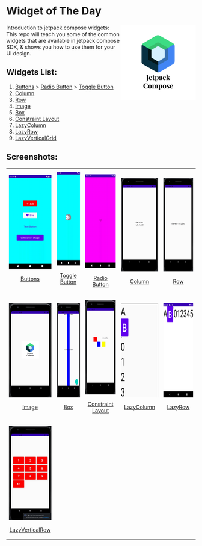 # Widget of The Day

<img align="right" src="app/src/assets/thumbnail.png" height="200"></img>
Introduction to jetpack compose widgets: This repo will teach you some of the common widgets that are available in jetpack compose SDK, & shows you how to use them for your UI design.<br>
## Widgets List:

1. [Buttons](app/src/main/java/com/example/composewidgets/widgets/buttons/Buttons.kt) > [Radio Button](app/src/main/java/com/example/composewidgets/widgets/buttons/RadioButton.kt) > [Toggle Button](app/src/main/java/com/example/composewidgets/widgets/buttons/CustomToggleButton.kt)
2. [Column](app/src/main/java/com/example/composewidgets/widgets/column/ColumnExample.kt)
3. [Row](app/src/main/java/com/example/composewidgets/widgets/row/RowExample.kt)
4. [Image](app/src/main/java/com/example/composewidgets/widgets/image/ImageExample.kt)
5. [Box](app/src/main/java/com/example/composewidgets/widgets/box/BoxExample.kt)
6. [Constraint Layout](app/src/main/java/com/example/composewidgets/widgets/constraint_layout/ConstraintLayoutExample.kt)
7. [LazyColumn](app/src/main/java/com/example/composewidgets/widgets/lazy_column/LazyColumnExample.kt)
8. [LazyRow](app/src/main/java/com/example/composewidgets/widgets/lazy_row/LazyRowExample.kt)
9. [LazyVerticalGrid](app/src/main/java/com/example/composewidgets/widgets/lazy_vertical_grid/LazyVerticalGridExample.kt)

## Screenshots:

<table align="center" style="margin: 0px auto;">
  <tr>
    <td>
        <div style="text-align: center;">
            <img src="app/src/assets/images/buttons.gif" height="250px"/>
            <p><a href="app/src/main/java/com/example/composewidgets/widgets/buttons/Buttons.kt" target="_blank">Buttons</a></p>
        </div>
    </td>
    <td>
        <div style="text-align: center;">
            <img src="app/src/assets/images/toggle.gif" height="250px"/>
            <p><a href="app/src/main/java/com/example/composewidgets/widgets/buttons/CustomToggleButton.kt" target="_blank">Toggle Button</a></p>
        </div>
    </td>
    <td>
        <div style="text-align: center;">
           <p> 
            <img src="app/src/assets/images/radio_button.gif" height="250px"/>
            <p><a href="app/src/main/java/com/example/composewidgets/widgets/buttons/RadioButton.kt" target="_blank">Radio Button</a></p>
           </p>
        </div>
    </td>
   <td>
        <div style="text-align: center;">
           <p> 
            <img src="app/src/assets/images/column.gif" height="250px"/>
            <p><a href="app/src/main/java/com/example/composewidgets/widgets/column/ColumnExample.kt" target="_blank">Column</a></p>
           </p>
        </div>
    </td>
     <td>
        <div style="text-align: center;">
           <p> 
            <img src="app/src/assets/images/row.gif" height="250px"/>
            <p><a href="app/src/main/java/com/example/composewidgets/widgets/row/RowExample.kt" target="_blank">Row</a></p>
           </p>
        </div>

  </tr>
 <td>
        <div style="text-align: center;">
           <p> 
            <img src="app/src/assets/images/image.gif" height="250px"/>
            <p><a href="app/src/main/java/com/example/composewidgets/widgets/image/ImageExample.kt" target="_blank">Image</a></p>
           </p>
        </div>
    </td>
    <td>
        <div style="text-align: center;">
           <p> 
            <img src="app/src/assets/images/box.gif" height="250px"/>
            <p><a href="app/src/main/java/com/example/composewidgets/widgets/box/BoxExample.kt" target="_blank">Box</a></p>
           </p>
        </div>
    </td>  
     <td>
        <div style="text-align: center;">
           <p> 
            <img src="app/src/assets/images/constraint.gif" height="250px"/>
            <p><a href="app/src/main/java/com/example/composewidgets/widgets/lazy_vertical_grid/LazyVerticalGridExample.kt" target="_blank">Constraint Layout</a></p>
           </p>
        </div>
    </td>  
     <td>
        <div style="text-align: center;">
           <p> 
            <img src="app/src/assets/images/lazycolumnitems.png" height="250px"/>
            <p><a href="app/src/main/java/com/example/composewidgets/widgets/lazy_column/LazyColumnExample.kt" target="_blank">LazyColumn</a></p>
           </p>
        </div>
    </td>  
      <td>
        <div style="text-align: center;">
           <p> 
            <img src="app/src/assets/images/lazyrow.png" height="250px"/>
            <p><a href="app/src/main/java/com/example/composewidgets/widgets/lazy_row/LazyRowExample.kt" target="_blank">LazyRow</a></p>
           </p>
        </div>
    </td>  
 </tr>
 <td>
        <div style="text-align: center;">
           <p> 
            <img src="app/src/assets/images/grid.gif" height="250px"/>
            <p><a href="app/src/main/java/com/example/composewidgets/widgets/image/ImageExample.kt" target="_blank">LazyVerticalRow</a></p>
           </p>
        </div>
    </td>
   
    
    
</table>
